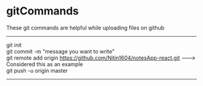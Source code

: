 # gitCommands                                                                                                                                                                             
These git commands are helpful while uploading files on github                                                                                                                 
___________________________________________________________________________________________________________ 
git init  
git commit -m "message you want to write"               
git remote add origin https://github.com/Nitin1604/notesApp-react.git ---> Considered this as an example  
git push -u origin master    
____________________________________________________________________________________________________________

